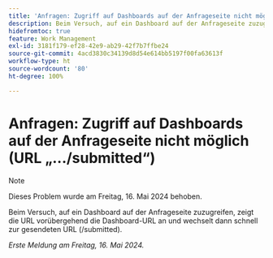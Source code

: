 ```yaml
---
title: 'Anfragen: Zugriff auf Dashboards auf der Anfrageseite nicht möglich (URL „.../submitted“)'
description: Beim Versuch, auf ein Dashboard auf der Anfrageseite zuzugreifen, zeigt die URL vorübergehend die Dashboard-URL an und wechselt dann schnell zur gesendeten URL (/submitted).
hidefromtoc: true
feature: Work Management
exl-id: 3181f179-ef28-42e9-ab29-42f7b7ffbe24
source-git-commit: 4acd3830c34139d8d54e614bb5197f00fa63613f
workflow-type: ht
source-wordcount: '80'
ht-degree: 100%

---
```


# Anfragen: Zugriff auf Dashboards auf der Anfrageseite nicht möglich (URL „.../submitted“)

>[!NOTE]
>
>Dieses Problem wurde am Freitag, 16. Mai 2024 behoben.

Beim Versuch, auf ein Dashboard auf der Anfrageseite zuzugreifen, zeigt die URL vorübergehend die Dashboard-URL an und wechselt dann schnell zur gesendeten URL (/submitted).

_Erste Meldung am Freitag, 16. Mai 2024._
